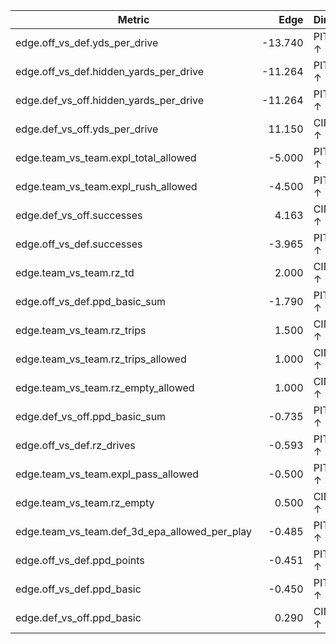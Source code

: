 | Metric | Edge | Dir |
|---|---:|:---|
| edge.off_vs_def.yds_per_drive | -13.740 | PIT ↑ |
| edge.off_vs_def.hidden_yards_per_drive | -11.264 | PIT ↑ |
| edge.def_vs_off.hidden_yards_per_drive | -11.264 | PIT ↑ |
| edge.def_vs_off.yds_per_drive | 11.150 | CIN ↑ |
| edge.team_vs_team.expl_total_allowed | -5.000 | PIT ↑ |
| edge.team_vs_team.expl_rush_allowed | -4.500 | PIT ↑ |
| edge.def_vs_off.successes | 4.163 | CIN ↑ |
| edge.off_vs_def.successes | -3.965 | PIT ↑ |
| edge.team_vs_team.rz_td | 2.000 | CIN ↑ |
| edge.off_vs_def.ppd_basic_sum | -1.790 | PIT ↑ |
| edge.team_vs_team.rz_trips | 1.500 | CIN ↑ |
| edge.team_vs_team.rz_trips_allowed | 1.000 | CIN ↑ |
| edge.team_vs_team.rz_empty_allowed | 1.000 | CIN ↑ |
| edge.def_vs_off.ppd_basic_sum | -0.735 | PIT ↑ |
| edge.off_vs_def.rz_drives | -0.593 | PIT ↑ |
| edge.team_vs_team.expl_pass_allowed | -0.500 | PIT ↑ |
| edge.team_vs_team.rz_empty | 0.500 | CIN ↑ |
| edge.team_vs_team.def_3d_epa_allowed_per_play | -0.485 | PIT ↑ |
| edge.off_vs_def.ppd_points | -0.451 | PIT ↑ |
| edge.off_vs_def.ppd_basic | -0.450 | PIT ↑ |
| edge.def_vs_off.ppd_basic | 0.290 | CIN ↑ |

